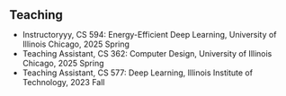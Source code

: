<h1 id="teaching"></h1>

<h2 style="margin: 60px 0px 10px;">Teaching</h2>

<ul>
<li>Instructoryyy, CS 594: Energy-Efficient Deep Learning, University of Illinois Chicago, 2025 Spring</li>
<li>Teaching Assistant, CS 362: Computer Design, University of Illinois Chicago, 2025 Spring</li>
<li>Teaching Assistant, CS 577: Deep Learning, Illinois Institute of Technology, 2023 Fall</li>
</ul>

